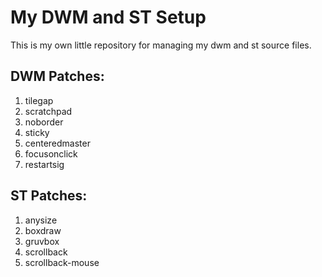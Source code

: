 # My DWM and ST Setup

This is my own little repository for managing my dwm and st source files.

## DWM Patches:

1. tilegap
1. scratchpad
1. noborder
1. sticky
1. centeredmaster
1. focusonclick
1. restartsig

## ST Patches:

1. anysize
1. boxdraw
1. gruvbox
1. scrollback
1. scrollback-mouse
